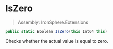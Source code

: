 ﻿

# IsZero

> Assembly: IronSphere.Extensions

```csharp
public static Boolean IsZero(this Int64 this)
```

Checks whether the actual value is equal to zero.

 